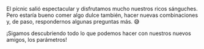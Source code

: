 El pícnic salió espectacular y disfrutamos mucho nuestros ricos sánguches. Pero estaría bueno comer algo dulce también, hacer nuevas combinaciones y, de paso, respondernos algunas preguntas más. :sweat_smile:

¡Sigamos descubriendo todo lo que podemos hacer con nuestros nuevos amigos, los parámetros!
